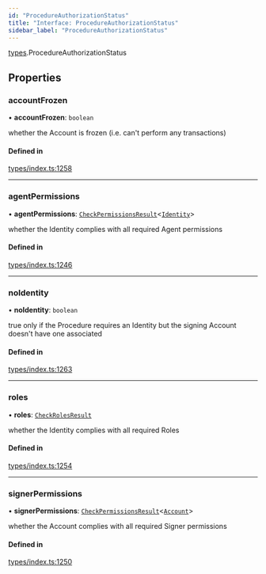 ```yaml
---
id: "ProcedureAuthorizationStatus"
title: "Interface: ProcedureAuthorizationStatus"
sidebar_label: "ProcedureAuthorizationStatus"
---
```


[types](../../../modules/Types/Types.md).ProcedureAuthorizationStatus

## Properties

### accountFrozen

• **accountFrozen**: `boolean`

whether the Account is frozen (i.e. can't perform any transactions)

#### Defined in

[types/index.ts:1258](https://github.com/PolymeshAssociation/polymesh-sdk/blob/91c2d2d8/src/types/index.ts#L1258)

___

### agentPermissions

• **agentPermissions**: [`CheckPermissionsResult`](../CheckPermissionsResult/CheckPermissionsResult.md)<[`Identity`](../../../enums/Types/SignerType/SignerType.md#identity)\>

whether the Identity complies with all required Agent permissions

#### Defined in

[types/index.ts:1246](https://github.com/PolymeshAssociation/polymesh-sdk/blob/91c2d2d8/src/types/index.ts#L1246)

___

### noIdentity

• **noIdentity**: `boolean`

true only if the Procedure requires an Identity but the signing Account
  doesn't have one associated

#### Defined in

[types/index.ts:1263](https://github.com/PolymeshAssociation/polymesh-sdk/blob/91c2d2d8/src/types/index.ts#L1263)

___

### roles

• **roles**: [`CheckRolesResult`](../CheckRolesResult/CheckRolesResult.md)

whether the Identity complies with all required Roles

#### Defined in

[types/index.ts:1254](https://github.com/PolymeshAssociation/polymesh-sdk/blob/91c2d2d8/src/types/index.ts#L1254)

___

### signerPermissions

• **signerPermissions**: [`CheckPermissionsResult`](../CheckPermissionsResult/CheckPermissionsResult.md)<[`Account`](../../../enums/Types/SignerType/SignerType.md#account)\>

whether the Account complies with all required Signer permissions

#### Defined in

[types/index.ts:1250](https://github.com/PolymeshAssociation/polymesh-sdk/blob/91c2d2d8/src/types/index.ts#L1250)
